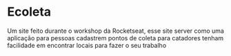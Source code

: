 # Ecoleta
 Um site feito durante o workshop da Rocketseat, esse site server como uma aplicação para pessoas cadastrem pontos de coleta para catadores tenham facilidade em encontrar locais para fazer o seu trabalho
